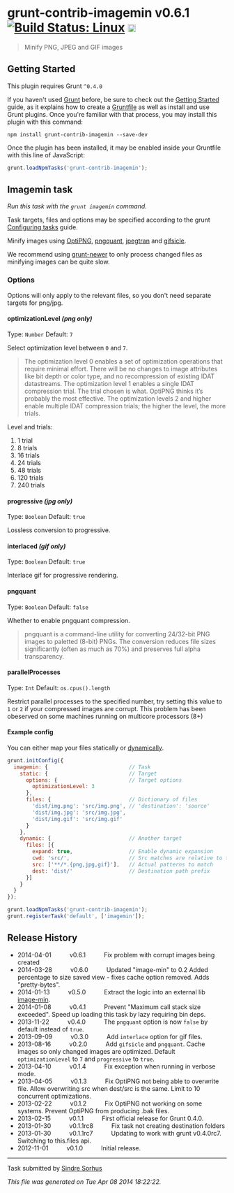 # grunt-contrib-imagemin v0.6.1 [![Build Status: Linux](https://travis-ci.org/gruntjs/grunt-contrib-imagemin.png?branch=master)](https://travis-ci.org/gruntjs/grunt-contrib-imagemin) <a href="https://ci.appveyor.com/project/gruntjs/grunt-contrib-imagemin"><img src="https://ci.appveyor.com/api/projects/status/s1cpt9m3e5ihuoqj/branch/master" alt="Build Status: Windows" height="18" /></a>

> Minify PNG, JPEG and GIF images



## Getting Started
This plugin requires Grunt `^0.4.0`

If you haven't used [Grunt](http://gruntjs.com/) before, be sure to check out the [Getting Started](http://gruntjs.com/getting-started) guide, as it explains how to create a [Gruntfile](http://gruntjs.com/sample-gruntfile) as well as install and use Grunt plugins. Once you're familiar with that process, you may install this plugin with this command:

```shell
npm install grunt-contrib-imagemin --save-dev
```

Once the plugin has been installed, it may be enabled inside your Gruntfile with this line of JavaScript:

```js
grunt.loadNpmTasks('grunt-contrib-imagemin');
```




## Imagemin task
_Run this task with the `grunt imagemin` command._

Task targets, files and options may be specified according to the grunt [Configuring tasks](http://gruntjs.com/configuring-tasks) guide.

Minify images using [OptiPNG](http://optipng.sourceforge.net), [pngquant](http://pngquant.org), [jpegtran](http://jpegclub.org/jpegtran/) and [gifsicle](http://www.lcdf.org/gifsicle).

We recommend using [grunt-newer](https://github.com/tschaub/grunt-newer) to only process changed files as minifying images can be quite slow.

### Options

Options will only apply to the relevant files, so you don't need separate targets for png/jpg.


#### optimizationLevel *(png only)*

Type: `Number`
Default: `7`

Select optimization level between `0` and `7`.

> The optimization level 0 enables a set of optimization operations that require minimal effort. There will be no changes to image attributes like bit depth or color type, and no recompression of existing IDAT datastreams. The optimization level 1 enables a single IDAT compression trial. The trial chosen is what. OptiPNG thinks it’s probably the most effective. The optimization levels 2 and higher enable multiple IDAT compression trials; the higher the level, the more trials.

Level and trials:

1. 1 trial
2. 8 trials
3. 16 trials
4. 24 trials
5. 48 trials
6. 120 trials
7. 240 trials


#### progressive *(jpg only)*

Type: `Boolean`
Default: `true`

Lossless conversion to progressive.


#### interlaced *(gif only)*

Type: `Boolean`
Default: `true`

Interlace gif for progressive rendering.


#### pngquant

Type: `Boolean`
Default: `false`

Whether to enable pngquant compression.

> pngquant is a command-line utility for converting 24/32-bit PNG images to paletted (8-bit) PNGs. The conversion reduces file sizes significantly (often as much as 70%) and preserves full alpha transparency.


#### parallelProcesses

Type: `Int`
Default: `os.cpus().length`

Restrict parallel processes to the specified number, try setting this value to `1` or `2` if your compressed images are corrupt. This problem has been obeserved on some machines running on multicore processors (8+)

#### Example config

You can either map your files statically or [dynamically](http://gruntjs.com/configuring-tasks#building-the-files-object-dynamically).

```javascript
grunt.initConfig({
  imagemin: {                          // Task
    static: {                          // Target
      options: {                       // Target options
        optimizationLevel: 3
      },
      files: {                         // Dictionary of files
        'dist/img.png': 'src/img.png', // 'destination': 'source'
        'dist/img.jpg': 'src/img.jpg',
        'dist/img.gif': 'src/img.gif'
      }
    },
    dynamic: {                         // Another target
      files: [{
        expand: true,                  // Enable dynamic expansion
        cwd: 'src/',                   // Src matches are relative to this path
        src: ['**/*.{png,jpg,gif}'],   // Actual patterns to match
        dest: 'dist/'                  // Destination path prefix
      }]
    }
  }
});

grunt.loadNpmTasks('grunt-contrib-imagemin');
grunt.registerTask('default', ['imagemin']);
```


## Release History

 * 2014-04-01   v0.6.1   Fix problem with corrupt images being created
 * 2014-03-28   v0.6.0   Updated "image-min" to 0.2 Added percentage to size saved view - fixes cache option removed. Adds "pretty-bytes".
 * 2014-01-13   v0.5.0   Extract the logic into an external lib [image-min](https://github.com/kevva/image-min).
 * 2014-01-08   v0.4.1   Prevent "Maximum call stack size exceeded". Speed up loading this task by lazy requiring bin deps.
 * 2013-11-22   v0.4.0   The `pngquant` option is now `false` by default instead of `true`.
 * 2013-09-09   v0.3.0   Add `interlace` option for gif files.
 * 2013-08-16   v0.2.0   Add `gifsicle` and `pngquant`. Cache images so only changed images are optimized. Default `optimizationLevel` to `7` and `progressive` to `true`.
 * 2013-04-10   v0.1.4   Fix exception when running in verbose mode.
 * 2013-04-05   v0.1.3   Fix OptiPNG not being able to overwrite file. Allow overwriting src when dest/src is the same. Limit to 10 concurrent optimizations.
 * 2013-02-22   v0.1.2   Fix OptiPNG not working on some systems. Prevent OptiPNG from producing .bak files.
 * 2013-02-15   v0.1.1   First official release for Grunt 0.4.0.
 * 2013-01-30   v0.1.1rc8   Fix task not creating destination folders
 * 2013-01-30   v0.1.1rc7   Updating to work with grunt v0.4.0rc7. Switching to this.files api.
 * 2012-11-01   v0.1.0   Initial release.

---

Task submitted by [Sindre Sorhus](http://github.com/sindresorhus)

*This file was generated on Tue Apr 08 2014 18:22:22.*
